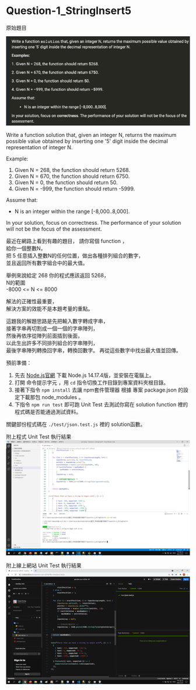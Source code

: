 # Question-1_StringInsert5  

原始題目  

![image](./image/OriginalQuestion.bmp)  

Write a function solution that, given an integer N, returns the maximum possible value obtained by inserting one '5' digit inside the decimal representation of integer N.  

Example:  
1. Given N = 268, the function should return 5268.  
2. Given N = 670, the function should return 6750.  
3. Given N = 0, the function should return 50.  
4. Given N = -999, the function should return -5999.  

Assume that:  
* N is an integer within the range [-8,000..8,000].  

In your solution, focus on correctness. The performance of your solution will not be the focus of the assessment.  

最近在網路上看到有趣的題目，
請你寫個 function ，  
給你一個整數N，  
把 5 任意插入整數N的任何位置，做出各種排列組合的數字，  
並且返回所有數字組合中的最大值。  

舉例來說給定 268 你的程式應該返回 5268，  
N的範圍  
-8000 <= N <= 8000  

解法的正確性最重要，  
解決方案的效能不是本題考量的重點。  

這題我的解題思路是先把輸入數字轉成字串，  
接著字串再切割成一個一個的字串陣列，  
然後再依序從陣列前面插到後面，  
以此生出許多不同排列組合的字串陣列，  
最後字串陣列轉換回字串，轉換回數字。
再從這些數字中找出最大值並回傳。  

預前準備：

1. 先去 [Node.js官網](https://nodejs.org/en/) 下載 Node.js 14.17.4版，並安裝在電腦上。  
2. 打開 命令提示字元 ，用 `cd` 指令切換工作目錄到專案資料夾根目錄。  
3. 接著下指令 `npm install` 去讓 npm套件管理器 根據 專案 package.json 的設定下載那包 node_modules 。  
4. 下指令 `npm run test` 即可跑 Unit Test 去測試你寫在 solution function 裡的程式碼是否能通過測試資料。  

關鍵部份程式碼在 `./test/json.test.js` 裡的 solution函數。  

附上程式 Unit Test 執行結果  
![image](./image/result1.png)  

附上線上網站 Unit Test 執行結果  
![image](./image/result2.png)  
